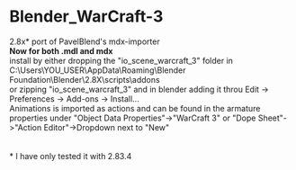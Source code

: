 # Blender_WarCraft-3
2.8x* port of PavelBlend's mdx-importer<br>
<b>Now for both .mdl and mdx</b><br>
install by either dropping the "io_scene_warcraft_3" folder in C:\Users\YOU_USER\AppData\Roaming\Blender Foundation\Blender\2.8X\scripts\addons<br>
or zipping "io_scene_warcraft_3" and in blender adding it throu Edit -> Preferences -> Add-ons -> Install...
<br>
Animations is imported as actions and can be found in the armature properties under "Object Data Properties"->"WarCraft 3" or "Dope Sheet"->"Action Editor"->Dropdown next to "New"<br>
<br>
<br>
\* I have only tested it with 2.83.4
